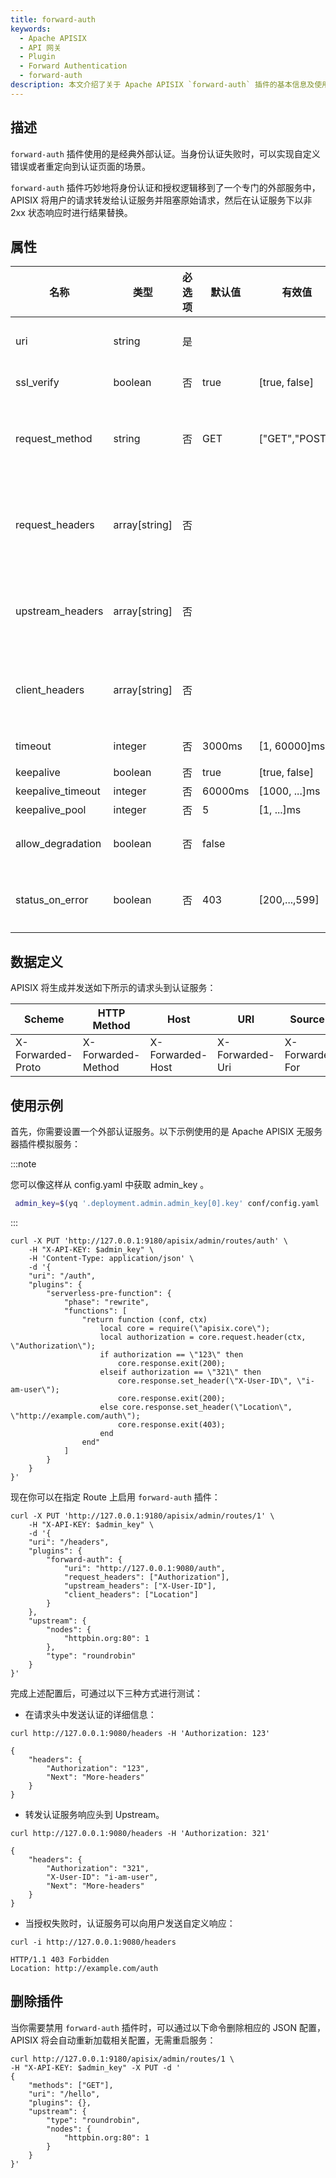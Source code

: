 ```yaml
---
title: forward-auth
keywords:
  - Apache APISIX
  - API 网关
  - Plugin
  - Forward Authentication
  - forward-auth
description: 本文介绍了关于 Apache APISIX `forward-auth` 插件的基本信息及使用方法。
---
```

<!--
#
# Licensed to the Apache Software Foundation (ASF) under one or more
# contributor license agreements.  See the NOTICE file distributed with
# this work for additional information regarding copyright ownership.
# The ASF licenses this file to You under the Apache License, Version 2.0
# (the "License"); you may not use this file except in compliance with
# the License.  You may obtain a copy of the License at
#
#     http://www.apache.org/licenses/LICENSE-2.0
#
# Unless required by applicable law or agreed to in writing, software
# distributed under the License is distributed on an "AS IS" BASIS,
# WITHOUT WARRANTIES OR CONDITIONS OF ANY KIND, either express or implied.
# See the License for the specific language governing permissions and
# limitations under the License.
#
-->

## 描述

`forward-auth` 插件使用的是经典外部认证。当身份认证失败时，可以实现自定义错误或者重定向到认证页面的场景。

`forward-auth` 插件巧妙地将身份认证和授权逻辑移到了一个专门的外部服务中，APISIX 将用户的请求转发给认证服务并阻塞原始请求，然后在认证服务下以非 2xx 状态响应时进行结果替换。

## 属性

| 名称              | 类型           | 必选项 |  默认值 | 有效值         | 描述                                                                                                               |
| ----------------- | ------------- | ------| ------- | -------------- | -------------------------------------------------------------------------------------------------------------------- |
| uri               | string        | 是    |         |                | 设置 `authorization` 服务的地址 (例如：https://localhost:9188)。                                                      |
| ssl_verify        | boolean       | 否    | true    | [true, false]  | 当设置为 `true` 时，验证 SSL 证书。                                                                                  |
| request_method    | string        | 否    | GET     | ["GET","POST"] | 客户端向 `authorization` 服务发送请求的方法。当设置为 POST 时，会将 `request body` 转发至 `authorization` 服务。         |
| request_headers   | array[string] | 否    |         |                | 设置需要由客户端转发到 `authorization` 服务的请求头。如果没有设置，则只发送 APISIX 提供的 headers (例如：X-Forwarded-XXX)。 |
| upstream_headers  | array[string] | 否    |         |                | 认证通过时，设置 `authorization` 服务转发至 `upstream` 的请求头。如果不设置则不转发任何请求头。                             |
| client_headers    | array[string] | 否    |         |                | 认证失败时，由 `authorization` 服务向 `client` 发送的响应头。如果不设置则不转发任何响应头。                                |
| timeout           | integer       | 否    | 3000ms  | [1, 60000]ms   | `authorization` 服务请求超时时间。                                                                                     |
| keepalive         | boolean       | 否    | true    | [true, false]  | HTTP 长连接。                                                                                                         |
| keepalive_timeout | integer       | 否    | 60000ms | [1000, ...]ms  | 长连接超时时间。                                                                                                      |
| keepalive_pool    | integer       | 否    | 5       | [1, ...]ms     | 长连接池大小。                                                                                                        |
| allow_degradation | boolean       | 否    | false   |                | 当设置为 `true` 时，允许在身份验证服务器不可用时跳过身份验证。 |
| status_on_error   | boolean       | 否    | 403     | [200,...,599]   | 设置授权服务出现网络错误时返回给客户端的 HTTP 状态。默认状态为“403”。 |

## 数据定义

APISIX 将生成并发送如下所示的请求头到认证服务：

| Scheme            | HTTP Method        | Host              | URI             | Source IP       |
| ----------------- | ------------------ | ----------------- | --------------- | --------------- |
| X-Forwarded-Proto | X-Forwarded-Method | X-Forwarded-Host  | X-Forwarded-Uri | X-Forwarded-For |

## 使用示例

首先，你需要设置一个外部认证服务。以下示例使用的是 Apache APISIX 无服务器插件模拟服务：

:::note

您可以像这样从 config.yaml 中获取 admin_key 。

```bash
 admin_key=$(yq '.deployment.admin.admin_key[0].key' conf/config.yaml | sed 's/"//g')
```

:::

```shell
curl -X PUT 'http://127.0.0.1:9180/apisix/admin/routes/auth' \
    -H "X-API-KEY: $admin_key" \
    -H 'Content-Type: application/json' \
    -d '{
    "uri": "/auth",
    "plugins": {
        "serverless-pre-function": {
            "phase": "rewrite",
            "functions": [
                "return function (conf, ctx)
                    local core = require(\"apisix.core\");
                    local authorization = core.request.header(ctx, \"Authorization\");
                    if authorization == \"123\" then
                        core.response.exit(200);
                    elseif authorization == \"321\" then
                        core.response.set_header(\"X-User-ID\", \"i-am-user\");
                        core.response.exit(200);
                    else core.response.set_header(\"Location\", \"http://example.com/auth\");
                        core.response.exit(403);
                    end
                end"
            ]
        }
    }
}'
```

现在你可以在指定 Route 上启用 `forward-auth` 插件：

```shell
curl -X PUT 'http://127.0.0.1:9180/apisix/admin/routes/1' \
    -H "X-API-KEY: $admin_key" \
    -d '{
    "uri": "/headers",
    "plugins": {
        "forward-auth": {
            "uri": "http://127.0.0.1:9080/auth",
            "request_headers": ["Authorization"],
            "upstream_headers": ["X-User-ID"],
            "client_headers": ["Location"]
        }
    },
    "upstream": {
        "nodes": {
            "httpbin.org:80": 1
        },
        "type": "roundrobin"
    }
}'
```

完成上述配置后，可通过以下三种方式进行测试：

- 在请求头中发送认证的详细信息：

```shell
curl http://127.0.0.1:9080/headers -H 'Authorization: 123'
```

```
{
    "headers": {
        "Authorization": "123",
        "Next": "More-headers"
    }
}
```

- 转发认证服务响应头到 Upstream。

```shell
curl http://127.0.0.1:9080/headers -H 'Authorization: 321'
```

```
{
    "headers": {
        "Authorization": "321",
        "X-User-ID": "i-am-user",
        "Next": "More-headers"
    }
}
```

- 当授权失败时，认证服务可以向用户发送自定义响应：

```shell
curl -i http://127.0.0.1:9080/headers
```

```shell
HTTP/1.1 403 Forbidden
Location: http://example.com/auth
```

## 删除插件

当你需要禁用 `forward-auth` 插件时，可以通过以下命令删除相应的 JSON 配置，APISIX 将会自动重新加载相关配置，无需重启服务：

```shell
curl http://127.0.0.1:9180/apisix/admin/routes/1 \
-H "X-API-KEY: $admin_key" -X PUT -d '
{
    "methods": ["GET"],
    "uri": "/hello",
    "plugins": {},
    "upstream": {
        "type": "roundrobin",
        "nodes": {
            "httpbin.org:80": 1
        }
    }
}'
```
